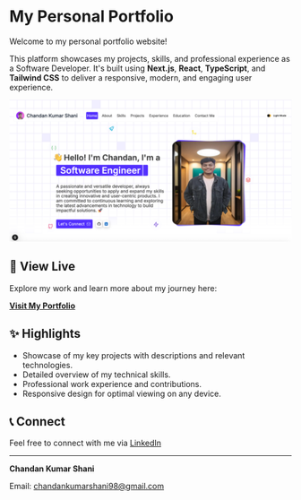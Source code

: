 # My Personal Portfolio

Welcome to my personal portfolio website!

This platform showcases my projects, skills, and professional experience as a Software Developer. It's built using **Next.js**, **React**, **TypeScript**, and **Tailwind CSS** to deliver a responsive, modern, and engaging user experience.

![Screenshot of My Portfolio Website](/public/website-screenshot.png)

## 🚀 View Live

Explore my work and learn more about my journey here:

**[Visit My Portfolio](https://chandankumarshani.vercel.app/)**

## ✨ Highlights

* Showcase of my key projects with descriptions and relevant technologies.
* Detailed overview of my technical skills.
* Professional work experience and contributions.
* Responsive design for optimal viewing on any device.

## 📞 Connect

Feel free to connect with me via [LinkedIn](https://www.linkedin.com/in/chandanshani/)

---

**Chandan Kumar Shani**

Email: chandankumarshani98@gmail.com